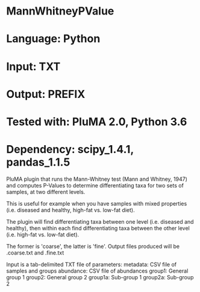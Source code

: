 # MannWhitneyPValue
# Language: Python
# Input: TXT
# Output: PREFIX
# Tested with: PluMA 2.0, Python 3.6
# Dependency: scipy_1.4.1, pandas_1.1.5

PluMA plugin that runs the Mann-Whitney test (Mann and Whitney, 1947)
and computes P-Values to determine differentiating taxa for two
sets of samples, at two different levels.

This is useful for example when you have samples with mixed properties
(i.e. diseased and healthy, high-fat vs. low-fat diet).

The plugin will find differentiating taxa between one level (i.e. diseased and healthy),
then within each find differentiating taxa between the other level (i.e. high-fat vs. low-fat diet).

The former is 'coarse', the latter is 'fine'.  Output files produced
will be <prefix>.coarse.txt and <prefix>.fine.txt

Input is a tab-delimited TXT file of parameters:
metadata: CSV file of samples and groups
abundance: CSV file of abundances
group1: General group 1
group2: General group 2
group1a: Sub-group 1
group2a: Sub-group 2

